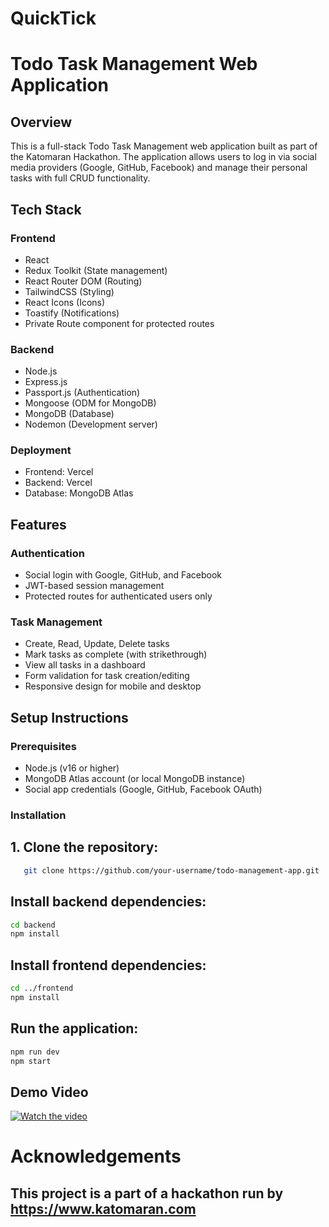 # QuickTick
# Todo Task Management Web Application

## Overview
This is a full-stack Todo Task Management web application built as part of the Katomaran Hackathon. The application allows users to log in via social media providers (Google, GitHub, Facebook) and manage their personal tasks with full CRUD functionality.

## Tech Stack

### Frontend
- React
- Redux Toolkit (State management)
- React Router DOM (Routing)
- TailwindCSS (Styling)
- React Icons (Icons)
- Toastify (Notifications)
- Private Route component for protected routes

### Backend
- Node.js
- Express.js
- Passport.js (Authentication)
- Mongoose (ODM for MongoDB)
- MongoDB (Database)
- Nodemon (Development server)

### Deployment
- Frontend: Vercel
- Backend: Vercel
- Database: MongoDB Atlas

## Features

### Authentication
- Social login with Google, GitHub, and Facebook
- JWT-based session management
- Protected routes for authenticated users only

### Task Management
- Create, Read, Update, Delete tasks
- Mark tasks as complete (with strikethrough)
- View all tasks in a dashboard
- Form validation for task creation/editing
- Responsive design for mobile and desktop

## Setup Instructions

### Prerequisites
- Node.js (v16 or higher)
- MongoDB Atlas account (or local MongoDB instance)
- Social app credentials (Google, GitHub, Facebook OAuth)

### Installation

## 1. Clone the repository:
```bash
   git clone https://github.com/your-username/todo-management-app.git
```
## Install backend dependencies:

```bash
cd backend
npm install
```
## Install frontend dependencies:

```bash
cd ../frontend
npm install
```

## Run the application:
```bash
npm run dev
npm start
```

## Demo Video

[![Watch the video](https://raw.githubusercontent.com/username/repository/branch/path/to/thumbnail.jpg)](https://raw.githubusercontent.com/username/repository/branch/path/to/video.mp4)


# Acknowledgements
## This project is a part of a hackathon run by https://www.katomaran.com